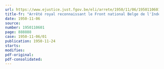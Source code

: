 ```yaml
---
url: https://www.ejustice.just.fgov.be/eli/arrete/1950/11/06/1950110601/justel
title-fr: "Arrêté royal reconnaissant le Front national Belge de l'Indépendance comme association reconnue de résistants civils"
date: 1950-11-06
source:
number: 1950110601
page: 888888
case: 1950-11-06/01
publication: 1950-11-24
starts:
modifies:
pdf-original:
pdf-consolidated:
---
```


